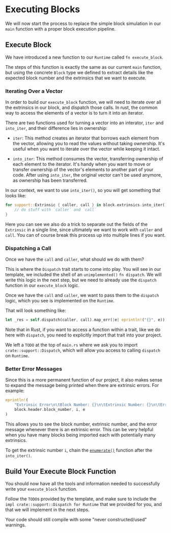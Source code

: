 # Executing Blocks

We will now start the process to replace the simple block simulation in our `main` function with a proper block execution pipeline.

## Execute Block

We have introduced a new function to our `Runtime` called `fn execute_block`.

The steps of this function is exactly the same as our current `main` function, but using the concrete `Block` type we defined to extract details like the expected block number and the extrinsics that we want to execute.

### Iterating Over a Vector

In order to build our `execute_block` function, we will need to iterate over all the extrinsics in our block, and dispatch those calls. In rust, the common way to access the elements of a vector is to turn it into an iterator.

There are two functions used for turning a vector into an interator, `iter` and `into_iter`, and their difference lies in ownership:

- `iter`: This method creates an iterator that borrows each element from the vector, allowing you to read the values without taking ownership. It's useful when you want to iterate over the vector while keeping it intact.

- `into_iter`: This method consumes the vector, transferring ownership of each element to the iterator. It's handy when you want to move or transfer ownership of the vector's elements to another part of your code. After using `into_iter`, the original vector can't be used anymore, as ownership has been transferred.

In our context, we want to use `into_iter()`, so you will get something that looks like:

```rust
for support::Extrinsic { caller, call } in block.extrinsics.into_iter() {
	// do stuff with `caller` and `call`
}
```

Here you can see we also do a trick to separate out the fields of the `Extrinsic` in a single line, since ultimately we want to work with `caller` and `call`. You can of course break this process up into multiple lines if you want.

### Dispatching a Call

Once we have the `call` and `caller`, what should we do with them?

This is where the `Dispatch` trait starts to come into play. You will see in our template, we included the shell of an `unimplemented()` `fn dispatch`. We will write this logic in the next step, but we need to already use the `dispatch` function in our `execute_block` logic.

Once we have the `call` and `caller`, we want to pass them to the `dispatch` logic, which you see is implemented on the `Runtime`.

That will look something like:

```rust
let _res = self.dispatch(caller, call).map_err(|e| eprintln!("{}", e));
```

Note that in Rust, if you want to access a function within a trait, like we do here with `dispatch`, you need to explicitly import that trait into your project.

We left a `TODO` at the top of `main.rs` where we ask you to import `crate::support::Dispatch`, which will allow you access to calling `dispatch` on `Runtime`.

### Better Error Messages

Since this is a more permanent function of our project, it also makes sense to expand the message being printed when there are extrinsic errors. For example:

```rust
eprintln!(
	"Extrinsic Error\n\tBlock Number: {}\n\tExtrinsic Number: {}\n\tError: {}",
	block.header.block_number, i, e
)
```

This allows you to see the block number, extrinsic number, and the error message whenever there is an extrinsic error. This can be very helpful when you have many blocks being imported each with potentially many extrinsics.

To get the extrinsic number `i`, chain the [`enumerate()`](https://doc.rust-lang.org/std/iter/trait.Iterator.html#method.enumerate) function after the `into_iter()`.

## Build Your Execute Block Function

You should now have all the tools and information needed to successfully write your `execute_block` function.

Follow the `TODO`s provided by the template, and make sure to include the `impl crate::support::Dispatch for Runtime` that we provided for you, and that we will implement in the next steps.

Your code should still compile with some "never constructed/used" warnings.
